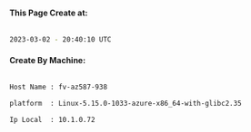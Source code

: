 
   
#### This Page Create at:

```bash

2023-03-02 - 20:40:10 UTC

```

#### Create By Machine:

```bash

Host Name : fv-az587-938

platform  : Linux-5.15.0-1033-azure-x86_64-with-glibc2.35

Ip Local  : 10.1.0.72

```

